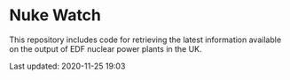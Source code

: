 # Nuke Watch

This repository includes code for retrieving the latest information available on the output of EDF nuclear power plants in the UK.

Last updated: 2020-11-25 19:03